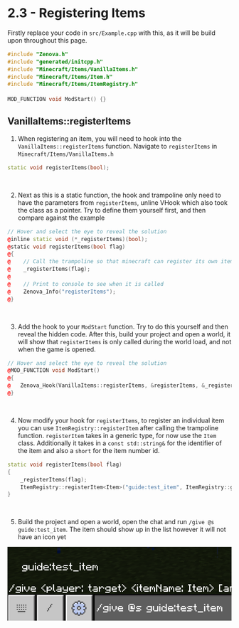 # 2.3 - Registering Items

Firstly replace your code in `src/Example.cpp` with this, as it will be build upon throughout this page.
```cpp
#include "Zenova.h"
#include "generated/initcpp.h"
#include "Minecraft/Items/VanillaItems.h"
#include "Minecraft/Items/Item.h"
#include "Minecraft/Items/ItemRegistry.h"

MOD_FUNCTION void ModStart() {}
```

## VanillaItems::registerItems

1. When registering an item, you will need to hook into the `VanillaItems::registerItems` function. Navigate to `registerItems` in `Minecraft/Items/VanillaItems.h`
```cpp
static void registerItems(bool);
```

<br />

2. Next as this is a static function, the hook and trampoline only need to have the parameters from `registerItems`, unline VHook which also took the class as a pointer. Try to define them yourself first, and then compare against the example
```cpp
// Hover and select the eye to reveal the solution
@inline static void (*_registerItems)(bool);
@static void registerItems(bool flag) 
@{
@    // Call the trampoline so that minecraft can register its own items first
@    _registerItems(flag);
@
@    // Print to console to see when it is called
@    Zenova_Info("registerItems");
@}
```

<br />

3. Add the hook to your `ModStart` function. Try to do this yourself and then reveal the hidden code. After this, build your project and open a world, it will show that `registerItems` is only called during the world load, and not when the game is opened.
```cpp
// Hover and select the eye to reveal the solution
@MOD_FUNCTION void ModStart() 
@{
@	Zenova_Hook(VanillaItems::registerItems, &registerItems, &_registerItems);
@}
```

<br />

4. Now modify your hook for `registerItems`, to register an individual item you can use `ItemRegistry::registerItem` after calling the trampoline function. `registerItem` takes in a generic type, for now use the `Item` class. Additionally it takes in a `const std::string&` for the identifier of the item and also a `short` for the item number id.
```cpp
static void registerItems(bool flag)
{
	_registerItems(flag);
	ItemRegistry::registerItem<Item>("guide:test_item", ItemRegistry::getMaxItemID());
}
```

<br />

5. Build the project and open a world, open the chat and run `/give @s guide:test_item`. The item should show up in the list however it will not have an icon yet

![Showing the item in the give command without an icon](./images/2.4_missing_icon.png)